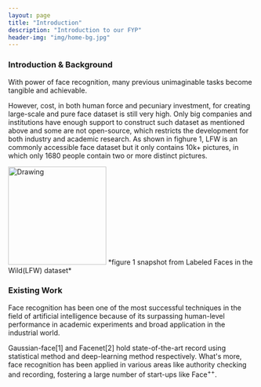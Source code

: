 ```yaml
---
layout: page
title: "Introduction"
description: "Introduction to our FYP"
header-img: "img/home-bg.jpg"
---
```


### Introduction & Background

With power of face recognition, many previous unimaginable tasks become tangible and achievable.

However, cost, in both human force and pecuniary investment, for creating large-scale and pure face dataset is still very high. Only big companies and institutions have enough support to construct such dataset as mentioned above and some are not open-source, which restricts the development for both industry and academic research. As shown in fighure 1,
LFW is an commonly accessible face dataset but it only contains 10k+ pictures, in which only 1680 people contain two or more distinct pictures.

<img src="https://hkuface.github.io//img/LFW_snapchot.png" alt="Drawing" style="width: 200px;"/>
*figure 1 snapshot from Labeled Faces in the Wild(LFW) dataset*

### Existing Work 

Face recognition has been one of the most successful techniques in the field of artificial intelligence because of its surpassing human-level performance in academic experiments and broad application in the industrial world. 

Gaussian-face[1] and Facenet[2] hold state-of-the-art record using statistical method and deep-learning method respectively. What's more, face recognition has been applied in various areas like authority checking and recording, fostering a large number of start-ups like $\text{Face}^{++}$.
